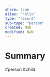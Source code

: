 ```yaml
---
share: true
alias: "Felix"
type: "record"
sub-type: "person"
created: NaN 
modified: NaN
---
```


# Summary
#person #child